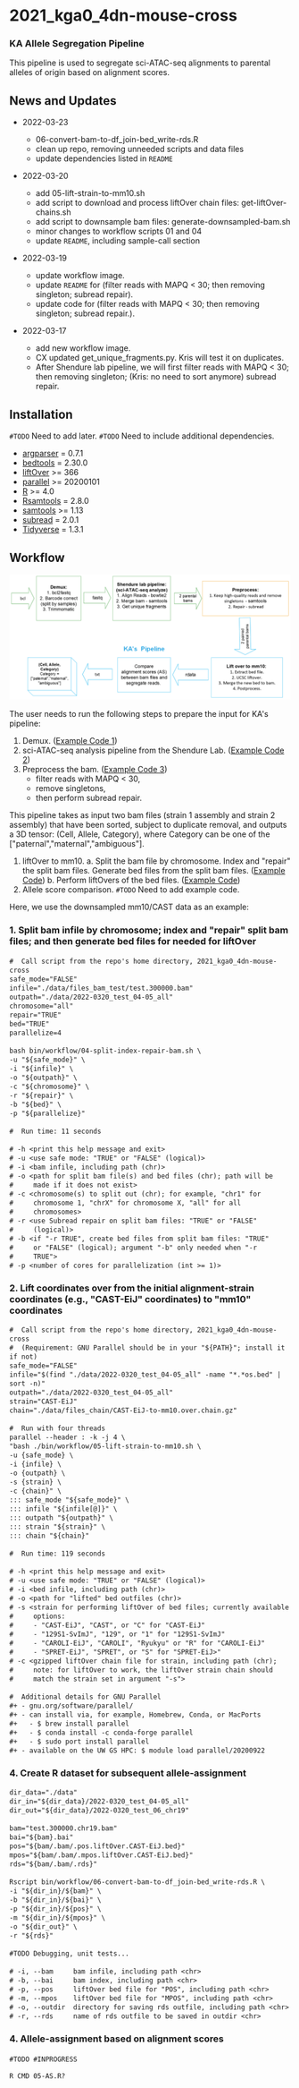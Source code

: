 # 2021_kga0_4dn-mouse-cross

### KA Allele Segregation Pipeline

This pipeline is used to segregate sci-ATAC-seq alignments to parental alleles of origin based on alignment scores.

## News and Updates
* 2022-03-23
  + 06-convert-bam-to-df_join-bed_write-rds.R
  + clean up repo, removing unneeded scripts and data files
  + update dependencies listed in `README`

* 2022-03-20
  + add 05-lift-strain-to-mm10.sh
  + add script to download and process liftOver chain files: get-liftOver-chains.sh
  + add script to downsample bam files: generate-downsampled-bam.sh
  + minor changes to workflow scripts 01 and 04
  + update `README`, including sample-call section

* 2022-03-19
  + update workflow image.
  + update `README` for (filter reads with MAPQ < 30; then removing singleton; subread repair).
  + update code for (filter reads with MAPQ < 30; then removing singleton; subread repair.).

* 2022-03-17
  + add new workflow image.
  + CX updated get_unique_fragments.py. Kris will test it on duplicates.
  + After Shendure lab pipeline, we will first filter reads with MAPQ < 30; then removing singleton; (Kris: no need to sort anymore) subread repair. 

## Installation

`#TODO` Need to add later.
`#TODO` Need to include additional dependencies.
  + [argparser](https://bitbucket.org/djhshih/argparser) = 0.7.1
  + [bedtools](https://bedtools.readthedocs.io/en/latest/) = 2.30.0
  + [liftOver](http://hgdownload.soe.ucsc.edu/downloads.html#source_downloads) >= 366
  + [parallel](https://www.gnu.org/software/parallel/) >= 20200101
  + [R](https://www.r-project.org/) >= 4.0
  + [Rsamtools](https://bioconductor.org/packages/release/bioc/html/Rsamtools.html) = 2.8.0
  + [samtools](http://www.htslib.org/) >= 1.13
  + [subread](http://subread.sourceforge.net/) = 2.0.1
  + [Tidyverse](https://www.tidyverse.org/) = 1.3.1

## Workflow

![plot](AlleleSegregation-03-22-2022.png)

The user needs to run the following steps to prepare the input for KA's pipeline:
1. Demux. ([Example Code 1](https://github.com/Noble-Lab/2021_kga0_4dn-mouse-cross/blob/main/bin/workflow/01-demux.sh))
2. sci-ATAC-seq analysis pipeline from the Shendure Lab. ([Example Code 2](https://github.com/Noble-Lab/2021_kga0_4dn-mouse-cross/blob/main/bin/workflow/02-sci-ATAC-seq-analysis.sh))
3. Preprocess the bam. ([Example Code 3](https://github.com/Noble-Lab/2021_kga0_4dn-mouse-cross/blob/main/bin/workflow/03-preprocess.sh))
   + filter reads with MAPQ < 30,
   + remove singletons,
   + then perform subread repair.

This pipeline takes as input two bam files (strain 1 assembly and strain 2 assembly) that have been sorted, subject to duplicate removal, and outputs a 3D tensor: (Cell, Allele, Category), where Category can be one of the ["paternal","maternal","ambiguous"].

1. liftOver to mm10.
  a. Split the bam file by chromosome. Index and "repair" the split bam files. Generate bed files from the split bam files. ([Example Code](https://github.com/Noble-Lab/2021_kga0_4dn-mouse-cross/blob/main/bin/workflow/04-split-index-repair-bam.sh))
  b. Perform liftOvers of the bed files. ([Example Code](https://github.com/Noble-Lab/2021_kga0_4dn-mouse-cross/blob/main/bin/workflow/05-lift-strain-to-mm10.sh))
2. Allele score comparison.
`#TODO` Need to add example code.

Here, we use the downsampled mm10/CAST data as an example:

### 1. Split bam infile by chromosome; index and "repair" split bam files; and then generate bed files for needed for liftOver

```{bash split-index-repair-bam}
#  Call script from the repo's home directory, 2021_kga0_4dn-mouse-cross
safe_mode="FALSE"
infile="./data/files_bam_test/test.300000.bam"
outpath="./data/2022-0320_test_04-05_all"
chromosome="all"
repair="TRUE"
bed="TRUE"
parallelize=4

bash bin/workflow/04-split-index-repair-bam.sh \
-u "${safe_mode}" \
-i "${infile}" \
-o "${outpath}" \
-c "${chromosome}" \
-r "${repair}" \
-b "${bed}" \
-p "${parallelize}"

#  Run time: 11 seconds

# -h <print this help message and exit>
# -u <use safe mode: "TRUE" or "FALSE" (logical)>
# -i <bam infile, including path (chr)>
# -o <path for split bam file(s) and bed files (chr); path will be
#     made if it does not exist>
# -c <chromosome(s) to split out (chr); for example, "chr1" for
#     chromosome 1, "chrX" for chromosome X, "all" for all
#     chromosomes>
# -r <use Subread repair on split bam files: "TRUE" or "FALSE"
#     (logical)>
# -b <if "-r TRUE", create bed files from split bam files: "TRUE"
#     or "FALSE" (logical); argument "-b" only needed when "-r
#     TRUE">
# -p <number of cores for parallelization (int >= 1)>
```

### 2. Lift coordinates over from the initial alignment-strain coordinates (e.g., "CAST-EiJ" coordinates) to "mm10" coordinates

```{bash lift-strain-to-mm10}
#  Call script from the repo's home directory, 2021_kga0_4dn-mouse-cross
#  (Requirement: GNU Parallel should be in your "${PATH}"; install it if not)
safe_mode="FALSE"
infile="$(find "./data/2022-0320_test_04-05_all" -name "*.*os.bed" | sort -n)"
outpath="./data/2022-0320_test_04-05_all"
strain="CAST-EiJ"
chain="./data/files_chain/CAST-EiJ-to-mm10.over.chain.gz"

#  Run with four threads
parallel --header : -k -j 4 \
"bash ./bin/workflow/05-lift-strain-to-mm10.sh \
-u {safe_mode} \
-i {infile} \
-o {outpath} \
-s {strain} \
-c {chain}" \
::: safe_mode "${safe_mode}" \
::: infile "${infile[@]}" \
::: outpath "${outpath}" \
::: strain "${strain}" \
::: chain "${chain}"

#  Run time: 119 seconds

# -h <print this help message and exit>
# -u <use safe mode: "TRUE" or "FALSE" (logical)>
# -i <bed infile, including path (chr)>
# -o <path for "lifted" bed outfiles (chr)>
# -s <strain for performing liftOver of bed files; currently available
#     options:
#     - "CAST-EiJ", "CAST", or "C" for "CAST-EiJ"
#     - "129S1-SvImJ", "129", or "1" for "129S1-SvImJ"
#     - "CAROLI-EiJ", "CAROLI", "Ryukyu" or "R" for "CAROLI-EiJ"
#     - "SPRET-EiJ", "SPRET", or "S" for "SPRET-EiJ>"
# -c <gzipped liftOver chain file for strain, including path (chr);
#     note: for liftOver to work, the liftOver strain chain should
#     match the strain set in argument "-s">

#  Additional details for GNU Parallel
#+ - gnu.org/software/parallel/
#+ - can install via, for example, Homebrew, Conda, or MacPorts
#+   - $ brew install parallel
#+   - $ conda install -c conda-forge parallel
#+   - $ sudo port install parallel
#+ - available on the UW GS HPC: $ module load parallel/20200922
```

### 4. Create R dataset for subsequent allele-assignment
```{Rscript convert-bam-to-df_join-bed_write-rds}
dir_data="./data"
dir_in="${dir_data}/2022-0320_test_04-05_all"
dir_out="${dir_data}/2022-0320_test_06_chr19"

bam="test.300000.chr19.bam"
bai="${bam}.bai"
pos="${bam/.bam/.pos.liftOver.CAST-EiJ.bed}"
mpos="${bam/.bam/.mpos.liftOver.CAST-EiJ.bed}"
rds="${bam/.bam/.rds}"

Rscript bin/workflow/06-convert-bam-to-df_join-bed_write-rds.R \
-i "${dir_in}/${bam}" \
-b "${dir_in}/${bai}" \
-p "${dir_in}/${pos}" \
-m "${dir_in}/${mpos}" \
-o "${dir_out}" \
-r "${rds}"

#TODO Debugging, unit tests...

# -i, --bam     bam infile, including path <chr>
# -b, --bai     bam index, including path <chr>
# -p, --pos     liftOver bed file for "POS", including path <chr>
# -m, --mpos    liftOver bed file for "MPOS", including path <chr>
# -o, --outdir  directory for saving rds outfile, including path <chr>
# -r, --rds     name of rds outfile to be saved in outdir <chr>
```

### 4. Allele-assignment based on alignment scores
`#TODO #INPROGRESS`

```{R liftover}
R CMD 05-AS.R?
```

